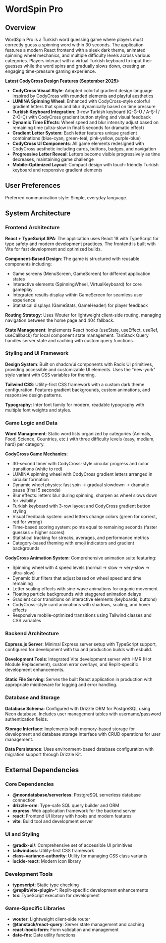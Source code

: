 # WordSpin Pro

## Overview

WordSpin Pro is a Turkish word guessing game where players must correctly guess a spinning word within 30 seconds. The application features a modern React frontend with a sleek dark theme, animated spinning wheel mechanics, and multiple difficulty levels across various categories. Players interact with a virtual Turkish keyboard to input their guesses while the word spins and gradually slows down, creating an engaging time-pressure gaming experience.

**Latest CodyCross Design Features (September 2025):**
- **CodyCross Visual Style**: Adopted colorful gradient design language inspired by CodyCross with rounded elements and playful aesthetics
- **LUMINA Spinning Wheel**: Enhanced with CodyCross-style colorful gradient letters that spin and blur dynamically based on time pressure
- **Turkish Keyboard Integration**: 3-row Turkish keyboard (Q-Ğ-Ü / A-Ş-İ / Z-Ö-Ç) with CodyCross gradient button styling and visual feedback
- **Dynamic Time Effects**: Wheel speed and blur intensity adjust based on remaining time (ultra-slow in final 5 seconds for dramatic effect)
- **Gradient Letter System**: Each letter features unique gradient combinations (blue-cyan, green-teal, pink-yellow, purple-blue)
- **CodyCross UI Components**: All game elements redesigned with CodyCross aesthetic including cards, buttons, badges, and navigation
- **Progressive Letter Reveal**: Letters become visible progressively as time decreases, maintaining game challenge
- **Mobile-Optimized Layout**: Compact design with touch-friendly Turkish keyboard and responsive gradient elements

## User Preferences

Preferred communication style: Simple, everyday language.

## System Architecture

### Frontend Architecture

**React + TypeScript SPA**: The application uses React 18 with TypeScript for type safety and modern development practices. The frontend is built with Vite for fast development and optimized builds.

**Component-Based Design**: The game is structured with reusable components including:
- Game screens (MenuScreen, GameScreen) for different application states
- Interactive elements (SpinningWheel, VirtualKeyboard) for core gameplay
- Integrated results display within GameScreen for seamless user experience
- Statistical displays (GameStats, GameHeader) for player feedback

**Routing Strategy**: Uses Wouter for lightweight client-side routing, managing navigation between the home page and 404 fallback.

**State Management**: Implements React hooks (useState, useEffect, useRef, useCallback) for local component state management. TanStack Query handles server state and caching with custom query functions.

### Styling and UI Framework

**Design System**: Built on shadcn/ui components with Radix UI primitives, providing accessible and customizable UI elements. Uses the "new-york" style variant with CSS variables for theming.

**Tailwind CSS**: Utility-first CSS framework with a custom dark theme configuration. Features gradient backgrounds, custom animations, and responsive design patterns.

**Typography**: Inter font family for modern, readable typography with multiple font weights and styles.

### Game Logic and Data

**Word Management**: Static word lists organized by categories (Animals, Food, Science, Countries, etc.) with three difficulty levels (easy, medium, hard) per category.

**CodyCross Game Mechanics**: 
- 30-second timer with CodyCross-style circular progress and color transitions (white to red)
- LUMINA spinning wheel with CodyCross gradient letters arranged in circular formation
- Dynamic wheel physics: fast spin → gradual slowdown → dramatic pause (final 5 seconds)
- Blur effects: letters blur during spinning, sharpen as wheel slows down for visibility
- Turkish keyboard with 3-row layout and CodyCross gradient button styling
- Visual feedback system: used letters change colors (green for correct, red for wrong)
- Time-based scoring system: points equal to remaining seconds (faster guesses = higher scores)
- Statistical tracking for streaks, averages, and performance metrics
- Category-based theming with emoji indicators and gradient backgrounds

**CodyCross Animation System**: Comprehensive animation suite featuring:
- Spinning wheel with 4 speed levels (normal → slow → very-slow → ultra-slow)
- Dynamic blur filters that adjust based on wheel speed and time remaining  
- Letter scaling effects with sine-wave animations for organic movement
- Floating particle backgrounds with staggered animation delays
- Gradient color transitions on interactive elements (keyboards, buttons)
- CodyCross-style card animations with shadows, scaling, and hover effects
- Responsive mobile-optimized transitions using Tailwind classes and CSS variables

### Backend Architecture

**Express.js Server**: Minimal Express server setup with TypeScript support, configured for development with tsx and production builds with esbuild.

**Development Tools**: Integrated Vite development server with HMR (Hot Module Replacement), custom error overlays, and Replit-specific development enhancements.

**Static File Serving**: Serves the built React application in production with appropriate middleware for logging and error handling.

### Database and Storage

**Database Schema**: Configured with Drizzle ORM for PostgreSQL using Neon database. Includes user management tables with username/password authentication fields.

**Storage Interface**: Implements both memory-based storage for development and database storage interface with CRUD operations for user management.

**Data Persistence**: Uses environment-based database configuration with migration support through Drizzle Kit.

## External Dependencies

### Core Dependencies
- **@neondatabase/serverless**: PostgreSQL serverless database connection
- **drizzle-orm**: Type-safe SQL query builder and ORM
- **express**: Web application framework for the backend server
- **react**: Frontend UI library with hooks and modern features
- **vite**: Build tool and development server

### UI and Styling
- **@radix-ui/**: Comprehensive set of accessible UI primitives
- **tailwindcss**: Utility-first CSS framework
- **class-variance-authority**: Utility for managing CSS class variants
- **lucide-react**: Modern icon library

### Development Tools
- **typescript**: Static type checking
- **@replit/vite-plugin-***: Replit-specific development enhancements
- **tsx**: TypeScript execution for development

### Game-Specific Libraries
- **wouter**: Lightweight client-side router
- **@tanstack/react-query**: Server state management and caching
- **react-hook-form**: Form validation and management
- **date-fns**: Date utility functions